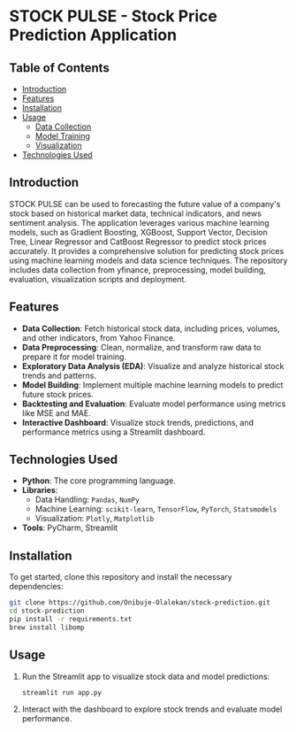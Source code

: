 # STOCK PULSE - Stock Price Prediction Application

## Table of Contents

- [Introduction](#introduction)
- [Features](#features)
- [Installation](#installation)
- [Usage](#usage)
  - [Data Collection](#data-collection)
  - [Model Training](#model-training)
  - [Visualization](#visualization)
- [Technologies Used](#technologies-used)

## Introduction

STOCK PULSE can be used to forecasting the future value of a company's stock based on historical market data, technical indicators, and news sentiment analysis. The application leverages various machine learning models, such as Gradient Boosting, XGBoost, Support Vector, Decision Tree, Linear Regressor and CatBoost Regressor to predict stock prices accurately. It provides a comprehensive solution for predicting stock prices using machine learning models and data science techniques. The repository includes data collection from yfinance, preprocessing, model building, evaluation, visualization scripts and deployment.

## Features

- **Data Collection**: Fetch historical stock data, including prices, volumes, and other indicators, from Yahoo Finance.
- **Data Preprocessing**: Clean, normalize, and transform raw data to prepare it for model training.
- **Exploratory Data Analysis (EDA)**: Visualize and analyze historical stock trends and patterns.
- **Model Building**: Implement multiple machine learning models to predict future stock prices.
- **Backtesting and Evaluation**: Evaluate model performance using metrics like MSE and MAE.
- **Interactive Dashboard**: Visualize stock trends, predictions, and performance metrics using a Streamlit dashboard.

## Technologies Used

- **Python**: The core programming language.
- **Libraries**: 
  - Data Handling: `Pandas`, `NumPy`
  - Machine Learning: `scikit-learn`, `TensorFlow`, `PyTorch`, `Statsmodels`
  - Visualization: `Plotly`, `Matplotlib`
- **Tools**: PyCharm, Streamlit

## Installation

To get started, clone this repository and install the necessary dependencies:

```bash
git clone https://github.com/Onibuje-Olalekan/stock-prediction.git
cd stock-prediction
pip install -r requirements.txt
brew install libomp
```

## Usage

1. Run the Streamlit app to visualize stock data and model predictions:
    ```bash
    streamlit run app.py
    ```
2. Interact with the dashboard to explore stock trends and evaluate model performance.
